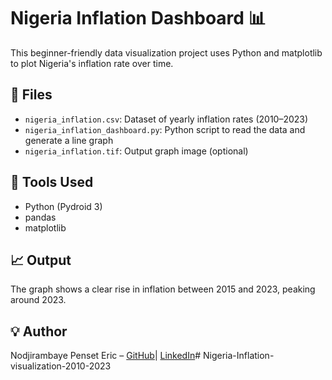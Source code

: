 # Nigeria Inflation Dashboard 📊

This beginner-friendly data visualization project uses Python and matplotlib to plot Nigeria's inflation rate over time.

## 📁 Files

- `nigeria_inflation.csv`: Dataset of yearly inflation rates (2010–2023)
- `nigeria_inflation_dashboard.py`: Python script to read the data and generate a line graph
- `nigeria_inflation.tif`: Output graph image (optional)

## 🔧 Tools Used

- Python (Pydroid 3)
- pandas
- matplotlib

## 📈 Output

The graph shows a clear rise in inflation between 2015 and 2023, peaking around 2023.

## 💡 Author

Nodjirambaye Penset Eric – [GitHub](https://github.com/djaston )| [LinkedIn](https://linkedin.com/in/your-profile)# Nigeria-Inflation-visualization-2010-2023
